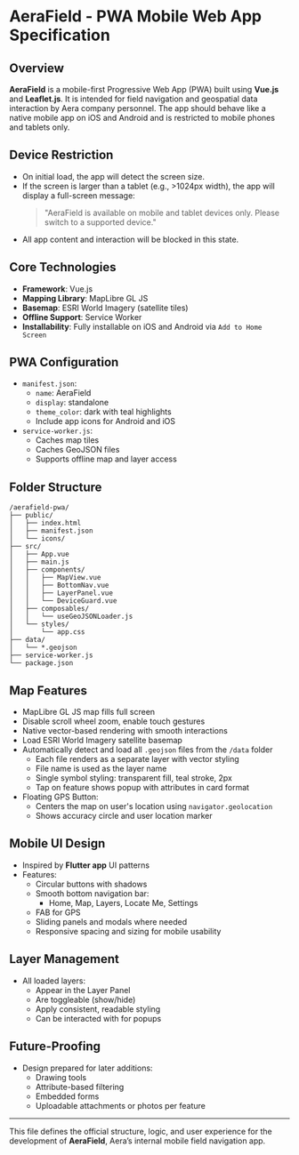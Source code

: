 # AeraField - PWA Mobile Web App Specification

## Overview

**AeraField** is a mobile-first Progressive Web App (PWA) built using **Vue.js** and **Leaflet.js**. It is intended for field navigation and geospatial data interaction by Aera company personnel. The app should behave like a native mobile app on iOS and Android and is restricted to mobile phones and tablets only.

## Device Restriction

- On initial load, the app will detect the screen size.
- If the screen is larger than a tablet (e.g., >1024px width), the app will display a full-screen message:
  > "AeraField is available on mobile and tablet devices only. Please switch to a supported device."
- All app content and interaction will be blocked in this state.

## Core Technologies

- **Framework**: Vue.js
- **Mapping Library**: MapLibre GL JS
- **Basemap**: ESRI World Imagery (satellite tiles)
- **Offline Support**: Service Worker
- **Installability**: Fully installable on iOS and Android via `Add to Home Screen`

## PWA Configuration

- `manifest.json`:
  - `name`: AeraField
  - `display`: standalone
  - `theme_color`: dark with teal highlights
  - Include app icons for Android and iOS
- `service-worker.js`:
  - Caches map tiles
  - Caches GeoJSON files
  - Supports offline map and layer access

## Folder Structure

```
/aerafield-pwa/
├── public/
│   ├── index.html
│   ├── manifest.json
│   └── icons/
├── src/
│   ├── App.vue
│   ├── main.js
│   ├── components/
│   │   ├── MapView.vue
│   │   ├── BottomNav.vue
│   │   ├── LayerPanel.vue
│   │   └── DeviceGuard.vue
│   ├── composables/
│   │   └── useGeoJSONLoader.js
│   └── styles/
│       └── app.css
├── data/
│   └── *.geojson
├── service-worker.js
└── package.json
```

## Map Features

- MapLibre GL JS map fills full screen
- Disable scroll wheel zoom, enable touch gestures
- Native vector-based rendering with smooth interactions
- Load ESRI World Imagery satellite basemap
- Automatically detect and load all `.geojson` files from the `/data` folder
  - Each file renders as a separate layer with vector styling
  - File name is used as the layer name  
  - Single symbol styling: transparent fill, teal stroke, 2px
  - Tap on feature shows popup with attributes in card format
- Floating GPS Button:
  - Centers the map on user's location using `navigator.geolocation`
  - Shows accuracy circle and user location marker

## Mobile UI Design

- Inspired by **Flutter app** UI patterns
- Features:
  - Circular buttons with shadows
  - Smooth bottom navigation bar:
    - Home, Map, Layers, Locate Me, Settings
  - FAB for GPS
  - Sliding panels and modals where needed
  - Responsive spacing and sizing for mobile usability

## Layer Management

- All loaded layers:
  - Appear in the Layer Panel
  - Are toggleable (show/hide)
  - Apply consistent, readable styling
  - Can be interacted with for popups

## Future-Proofing

- Design prepared for later additions:
  - Drawing tools
  - Attribute-based filtering
  - Embedded forms
  - Uploadable attachments or photos per feature

---

This file defines the official structure, logic, and user experience for the development of **AeraField**, Aera’s internal mobile field navigation app.

